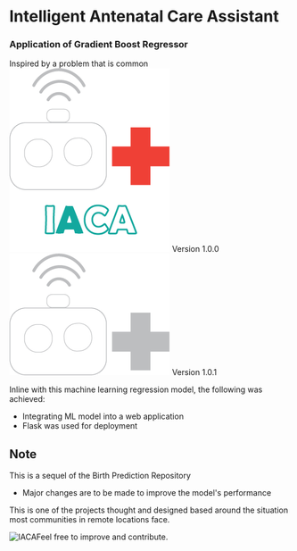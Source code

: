 # Intelligent Antenatal Care Assistant 
### Application of Gradient Boost Regressor
Inspired by a problem that is common
![IACA](./static/images/logogreen.png)
Version 1.0.0
![IACA](./static/images/whitelogo.png)
Version 1.0.1

Inline with this machine learning regression model, the following was achieved:
* Integrating ML model into a web application
* Flask was used for deployment

## Note
This is a sequel of the Birth Prediction Repository

* Major changes are to be made to improve the model's performance

This is one of the projects thought and designed based around the situation most communities in remote locations face.

![IACA](./static/images/fav.ico)Feel free to improve and contribute.